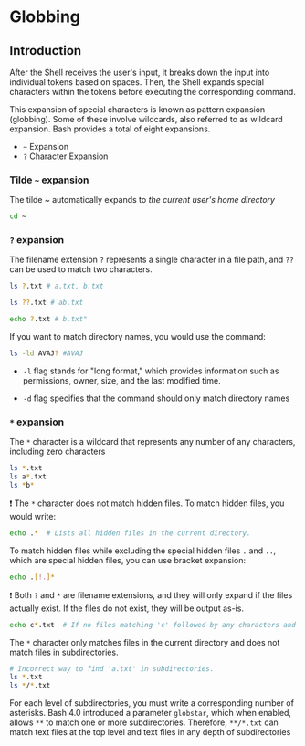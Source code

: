# Globbing

## Introduction

After the Shell receives the user's input, it breaks down the input into individual tokens based on spaces. Then, the Shell expands special characters within the tokens before executing the corresponding command.

This expansion of special characters is known as pattern expansion (globbing). Some of these involve wildcards, also referred to as wildcard expansion. Bash provides a total of eight expansions.

- `~` Expansion
- `?` Character Expansion
<!-- - * Character Expansion
- Bracket Expansion
- Brace Expansion
- Variable Expansion
- Command Substitution
- Arithmetic Expansion -->

### Tilde `~` expansion

The tilde ~ automatically expands to *the current user's home directory*

```bash
cd ~
```

### `?` expansion

The filename extension `?` represents a single character in a file path, and `??` can be used to match two characters.

```bash
ls ?.txt # a.txt, b.txt

ls ??.txt # ab.txt

echo ?.txt # b.txt"
```

If you want to match directory names, you would use the command:

```bash
ls -ld AVAJ? #AVAJ
```

- `-l` flag stands for "long format," which provides information such as permissions, owner, size, and the last modified time.

- `-d` flag specifies that the command should only match directory names

### `*` expansion

The `*` character is a wildcard that represents any number of any characters, including zero characters

```bash
ls *.txt  
ls a*.txt 
ls *b*    
```

❗ The `*` character does not match hidden files. To match hidden files, you would write:

```bash
echo .*  # Lists all hidden files in the current directory.
```

To match hidden files while excluding the special hidden files `.`  and `..`, which are special hidden files, you can use bracket expansion:

```bash
echo .[!.]*
```

❗ Both `?` and `*` are filename extensions, and they will only expand if the files actually exist. If the files do not exist, they will be output as-is.

```bash
echo c*.txt  # If no files matching 'c' followed by any characters and '.txt' exist, it will output 'c*.txt' literally.
```

The `*` character only matches files in the current directory and does not match files in subdirectories.

```bash
# Incorrect way to find 'a.txt' in subdirectories.
ls *.txt
ls */*.txt
```

For each level of subdirectories, you must write a corresponding number of asterisks. Bash 4.0 introduced a parameter `globstar`, which when enabled, allows `**` to match one or more subdirectories. Therefore, `**/*.txt` can match text files at the top level and text files in any depth of subdirectories
